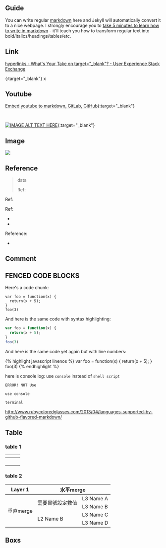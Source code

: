 ## Guide

You can write regular [markdown](http://markdowntutorial.com/) here and Jekyll will automatically convert it to a nice webpage.  I strongly encourage you to [take 5 minutes to learn how to write in markdown](http://markdowntutorial.com/) - it'll teach you how to transform regular text into bold/italics/headings/tables/etc.

## Link

[hyperlinks - What's Your Take on target="_blank"? - User Experience Stack Exchange](https://ux.stackexchange.com/questions/5397/whats-your-take-on-target-blank)

[]()

[](){:target="_blank"} x

## Youtube

[Embed youtube to markdown, GitLab, GitHub](http://embedyoutube.org/){:target="_blank"}

<br>

[![IMAGE ALT TEXT HERE](https://img.youtube.com/vi/0HTAKT-JIaA/0.jpg)](https://www.youtube.com/watch?v=0HTAKT-JIaA){:target="_blank"}

## Image

![](https://www.hauchenglee.com/assets/images//)

## Reference

> data
>
> Ref: []()

Ref: []()

Ref:
- []()
- []()

Reference:
- []()

## Comment

[//]: <>

## FENCED CODE BLOCKS

Here's a code chunk:

~~~
var foo = function(x) {
  return(x + 5);
}
foo(3)
~~~

And here is the same code with syntax highlighting:

```javascript
var foo = function(x) {
  return(x + 5);
}
foo(3)
```

And here is the same code yet again but with line numbers:

{% highlight javascript linenos %}
var foo = function(x) {
  return(x + 5);
}
foo(3)
{% endhighlight %}

here is console log: use `console` instead of `shell script`

```shell script
ERROR! NOT Use

use console
```

```console
terminal
```

http://www.rubycoloredglasses.com/2013/04/languages-supported-by-github-flavored-markdown/

## Table

### table 1

<table>
    <thead>
        <tr>
            <th></th>
            <th></th>
            <th></th>
        </tr>
    </thead>
    <tbody>
        <tr>
            <td></td>
            <td></td>
            <td></td>
        </tr>
        <tr>
            <td></td>
            <td></td>
            <td></td>
        </tr>
        <tr>
            <td></td>
            <td></td>
            <td></td>
        </tr>
        <tr>
            <td></td>
            <td></td>
            <td></td>
        </tr>
    </tbody>
</table>

### table 2

<table>
    <thead>
        <tr>
            <th>Layer 1</th>
            <th colspan="2">水平merge</th>
        </tr>
    </thead>
    <tbody>
        <tr>
            <td rowspan="4">垂直merge</td>
            <td rowspan="2">需要冒號設定數值</td>
            <td>L3 Name A</td>
        </tr>
        <tr>
            <td>L3 Name B</td>
        </tr>
        <tr>
            <td rowspan="2">L2 Name B</td>
            <td>L3 Name C</td>
        </tr>
        <tr>
            <td>L3 Name D</td>
        </tr>
    </tbody>
</table>

## Boxs

